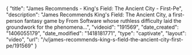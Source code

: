 {
    "title": "James Recommends - King's Field: The Ancient City - First-Pe",
    "description": "James Recommends King's Field: The Ancient City, a first-person fantasy game by From Software whose ruthless difficulty laid the groundwork for the phenomena...",
    "videoid": "191569",
    "date_created": "1406055179",
    "date_modified": "1418181771",
    "type": "captivate",
    "layout": "video",
    "url": "\/v\/james-recommends-king-s-field-the-ancient-city-first-pe\/191569"
}